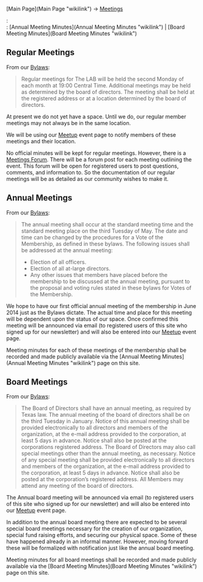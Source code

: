 [Main Page](Main Page "wikilink") -\> [Meetings](Meetings "wikilink")

:   
    :   [Annual Meeting Minutes](Annual Meeting Minutes "wikilink") |
        [Board Meeting Minutes](Board Meeting Minutes "wikilink")

Regular Meetings
----------------

From our [Bylaws](Bylaws "wikilink"):

> Regular meetings for The LAB will be held the second Monday of each
> month at 19:00 Central Time. Additional meetings may be held as
> determined by the board of directors. The meeting shall be held at the
> registered address or at a location determined by the board of
> directors.

At present we do not yet have a space. Until we do, our regular member
meetings may not always be in the same location.

We will be using our [Meetup](http://www.meetup.com/thelab-ms) event
page to notify members of these meetings and their location.

No official minutes will be kept for regular meetings. However, there is
a [Meetings Forum](http://forum.thelab.ms/viewforum.php?f=8). There will
be a forum post for each meeting outlining the event. This forum will be
open for registered users to post questions, comments, and information
to. So the documentation of our regular meetings will be as detailed as
our community wishes to make it.

Annual Meetings
---------------

From our [Bylaws](Bylaws "wikilink"):

> The annual meeting shall occur at the standard meeting time and the
> standard meeting place on the third Tuesday of May. The date and time
> can be changed by the procedures for a Vote of the Membership, as
> defined in these bylaws. The following issues shall be addressed at
> the annual meeting:
>
> -   Election of all officers.
> -   Election of all at-large directors.
> -   Any other issues that members have placed before the membership to
>     be discussed at the annual meeting, pursuant to the proposal and
>     voting rules stated in these bylaws for Votes of the Membership.

We hope to have our first official annual meeting of the membership in
June 2014 just as the Bylaws dictate. The actual time and place for this
meeting will be dependent upon the status of our space. Once confirmed
this meeting will be announced via email (to registered users of this
site who signed up for our newsletter) and will also be entered into our
[Meetup](http://www.meetup.com/thelab-ms) event page.

Meeting minutes for each of these meetings of the membership shall be
recorded and made publicly available via the [Annual Meeting
Minutes](Annual Meeting Minutes "wikilink") page on this site.

Board Meetings
--------------

From our [Bylaws](Bylaws "wikilink"):

> The Board of Directors shall have an annual meeting, as required by
> Texas law. The annual meeting of the board of directors shall be on
> the third Tuesday in January. Notice of this annual meeting shall be
> provided electronically to all directors and members of the
> organization, at the e-mail address provided to the corporation, at
> least 5 days in advance. Notice shall also be posted at the
> corporations registered address. The Board of Directors may also call
> special meetings other than the annual meeting, as necessary. Notice
> of any special meeting shall be provided electronically to all
> directors and members of the organization, at the e-mail address
> provided to the corporation, at least 5 days in advance. Notice shall
> also be posted at the corporation’s registered address. All Members
> may attend any meeting of the board of directors.

The Annual board meeting will be announced via email (to registered
users of this site who signed up for our newsletter) and will also be
entered into our [Meetup](http://www.meetup.com/thelab-ms) event page.

In addition to the annual board meeting there are expected to be several
special board meetings necessary for the creation of our organization,
special fund raising efforts, and securing our physical space. Some of
these have happened already in an informal manner. However, moving
forward these will be formalized with notification just like the annual
board meeting.

Meeting minutes for all board meetings shall be recorded and made
publicly available via the [Board Meeting
Minutes](Board Meeting Minutes "wikilink") page on this site.

